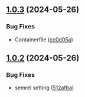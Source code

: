 ## [1.0.3](https://github.com/ducke/semantic-release/compare/v1.0.2...v1.0.3) (2024-05-26)


### Bug Fixes

* Containerfile ([cc0d05a](https://github.com/ducke/semantic-release/commit/cc0d05a59a49f47d17186f6fa4be67dc806a2d9d))

## [1.0.2](https://github.com/ducke/semantic-release/compare/v1.0.1...v1.0.2) (2024-05-26)


### Bug Fixes

* semrel setting ([512afba](https://github.com/ducke/semantic-release/commit/512afba0e17eaf988c83f0900e75e3cd53b86aae))
